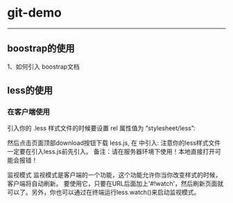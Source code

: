 # git-demo
---
##  boostrap的使用
1、如何引入 boostrap文档

## less的使用
### 在客户端使用
引入你的 .less 样式文件的时候要设置 rel 属性值为 “stylesheet/less”:
<link rel="stylesheet/less" type="text/css" href="styles.less">
然后点击页面顶部download按钮下载 less.js, 在<head> 中引入:
<script src="less.js" type="text/javascript"></script>
注意你的less样式文件一定要在引入less.js前先引入。
备注：请在服务器环境下使用！本地直接打开可能会报错！

监视模式
监视模式是客户端的一个功能，这个功能允许你当你改变样式的时候，客户端将自动刷新。
要使用它，只要在URL后面加上'#!watch'，然后刷新页面就可以了。另外，你也可以通过在终端运行less.watch()来启动监视模式。
